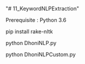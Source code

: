 "# 11_KeywordNLPExtraction" 

Prerequisite : Python 3.6

pip install rake-nltk

python DhoniNLP.py

python DhoniNLPCustom.py

